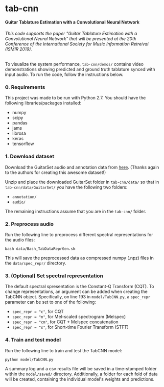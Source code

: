 # tab-cnn

**Guitar Tablature Estimation with a Convolutional Neural Network**

###### This code supports the paper "Guitar Tablature Estimation with a Convolutional Neural Network" that will be presented at the 20th Conference of the International Society for Music Information Retreival (ISMIR 2019).

To visualize the system performance, `tab-cnn/demos/` contains video demonstrations showing predicted and ground truth tablature synced with input audio. To run the code, follow the instructions below.

### 0. Requirements

This project was made to be run with Python 2.7. You should have the following libraries/packages installed:
* numpy
* scipy
* pandas
* jams
* librosa
* keras
* tensorflow

### 1. Download dataset

Download the GuitarSet audio and annotation data from [here](https://zenodo.org/record/1422265/files/GuitarSet_audio_and_annotation.zip?download=1 "GuitarSet download"). (Thanks again to the authors for creating this awesome dataset!)

Unzip and place the downloaded GuitarSet folder in `tab-cnn/data/` so that in `tab-cnn/data/GuitarSet/` you have the following two folders:
* `annotation/`
* `audio/`

The remaining instructions assume that you are in the `tab-cnn/` folder.

### 2. Preprocess audio

Run the following line to preprocess different spectral representations for the audio files: 

  `bash data/Bash_TabDataReprGen.sh`

This will save the preprocessed data as compressed numpy (.npz) files in the `data/spec_repr/` directory.

### 3. (Optional) Set spectral representation

The default spectral spresentation is the Constant-Q Transform (CQT). To change representations, an argument can be added when creating the TabCNN object. Specifically, on line 193 in `model/TabCNN.py`, a `spec_repr` parameter can be set to one of the following:
* `spec_repr = "c"`, for CQT
* `spec_repr = "m"`, for Mel-scaled spectrogram (Melspec)
* `spec_repr = "cm"`, for CQT + Melspec concatenation
* `spec_repr = "s"`, for Short-time Fourier Transform (STFT)

### 4. Train and test model

Run the following line to train and test the TabCNN model:

`python model/TabCNN.py`

A summary log and a csv results file will be saved in a time-stamped folder within the `model/saved/` directory. Additionally, a folder for each fold of data will be created, containing the individual model's weights and predictions. 










